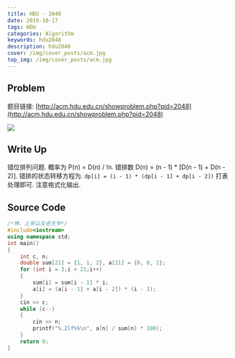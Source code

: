 ```yaml
---
title: HDU - 2048
date: 2019-10-17
tags: HDU
categories: Algorithm
keywords: hdu2048
description: hdu2048
cover: /img/cover_posts/acm.jpg
top_img: /img/cover_posts/acm.jpg
---
```

## Problem

题目链接: [http://acm.hdu.edu.cn/showproblem.php?pid=2048](http://acm.hdu.edu.cn/showproblem.php?pid=2048)

![](/img/img_posts/hdu2048.png)

## Write Up

错位排列问题.
概率为 P(n) = D(n) / !n.
错排数 D(n) = (n - 1) * [D(n - 1) + D(n - 2)].
错排的状态转移方程为.
`dp[i] = (i - 1) * (dp[i - 1] + dp[i - 2])`
打表处理即可.
注意格式化输出.

## Source Code

``` c++
/*神、上帝以及老天爷*/
#include<iostream>
using namespace std;
int main()
{
	int c, n;
	double sum[21] = {1, 1, 2}, a[21] = {0, 0, 1};
	for (int i = 3;i < 21;i++)
	{
		sum[i] = sum[i - 1] * i;
		a[i] = (a[i - 1] + a[i - 2]) * (i - 1);
	}
	cin >> c;
	while (c--)
	{
		cin >> n;
		printf("%.2lf%%\n", a[n] / sum[n] * 100);
	}
	return 0;
}
```
